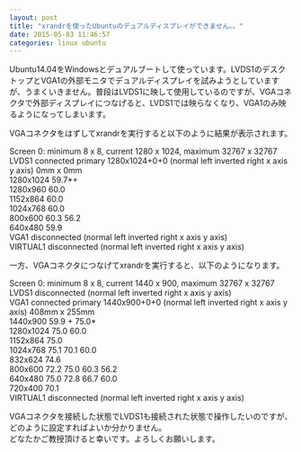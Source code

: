 ```yaml
---
layout: post
title: "xrandrを使ったUbuntuのデュアルディスプレイができません。。"
date: 2015-05-03 11:46:57
categories: linux ubuntu
---
```

<p>Ubuntu14.04をWindowsとデュアルブートして使っています。LVDS1のデスクトップとVGA1の外部モニタでデュアルディスプレイを試みようとしていますが、うまくいきません。普段はLVDS1に映して使用しているのですが、VGAコネクタで外部ディスプレイにつなげると、LVDS1では映らなくなり、VGA1のみ映るようになってしまいます。</p>

<p>VGAコネクタをはずしてxrandrを実行すると以下のように結果が表示されます。</p>

<p>Screen 0: minimum 8 x 8, current 1280 x 1024, maximum 32767 x 32767<br>
LVDS1 connected primary 1280x1024+0+0 (normal left inverted right x axis y axis) 0mm x 0mm<br>
   1280x1024      59.7*+<br>
   1280x960       60.0  <br>
   1152x864       60.0  <br>
   1024x768       60.0  <br>
   800x600        60.3     56.2  <br>
   640x480        59.9  <br>
VGA1 disconnected (normal left inverted right x axis y axis)<br>
VIRTUAL1 disconnected (normal left inverted right x axis y axis)</p>

<p>一方、VGAコネクタにつなげてxrandrを実行すると、以下のようになります。</p>

<p>Screen 0: minimum 8 x 8, current 1440 x 900, maximum 32767 x 32767<br>
LVDS1 disconnected (normal left inverted right x axis y axis)<br>
VGA1 connected primary 1440x900+0+0 (normal left inverted right x axis y axis) 408mm x 255mm<br>
   1440x900       59.9 +   75.0* <br>
   1280x1024      75.0     60.0  <br>
   1152x864       75.0  <br>
   1024x768       75.1     70.1     60.0  <br>
   832x624        74.6  <br>
   800x600        72.2     75.0     60.3     56.2  <br>
   640x480        75.0     72.8     66.7     60.0  <br>
   720x400        70.1  <br>
VIRTUAL1 disconnected (normal left inverted right x axis y axis)</p>

<p>VGAコネクタを接続した状態でLVDS1も接続された状態で操作したいのですが、どのように設定すればよいか分かりません。<br>
どなたかご教授頂けると幸いです。よろしくお願いします。</p>
